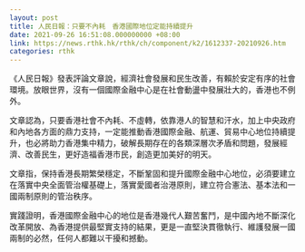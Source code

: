 ```yaml
---
layout: post
title: 人民日報：只要不內耗　香港國際地位定能持續提升
date: 2021-09-26 16:51:08.000000000 +08:00
link: https://news.rthk.hk/rthk/ch/component/k2/1612337-20210926.htm
categories: rthk
---
```


《人民日報》發表評論文章說，經濟社會發展和民生改善，有賴於安定有序的社會環境。放眼世界，沒有一個國際金融中心是在社會動盪中發展壯大的，香港也不例外。

文章認為，只要香港社會不內耗、不虛轉，依靠港人的智慧和汗水，加上中央政府和內地各方面的鼎力支持，一定能推動香港國際金融、航運、貿易中心地位持續提升，也必將助力香港集中精力，破解長期存在的各類深層次矛盾和問題，發展經濟、改善民生，更好造福香港市民，創造更加美好的明天。

文章指，保持香港長期繁榮穩定，不斷鞏固和提升國際金融中心地位，必須要建立在落實中央全面管治權基礎上，落實愛國者治港原則，建立符合憲法、基本法和一國兩制原則的管治秩序。

實踐證明，香港國際金融中心的地位是香港幾代人艱苦奮鬥，是中國內地不斷深化改革開放、為香港提供最堅實支持的結果，更是一直堅決貫徹執行、維護發展一國兩制的必然，任何人都難以干擾和撼動。
